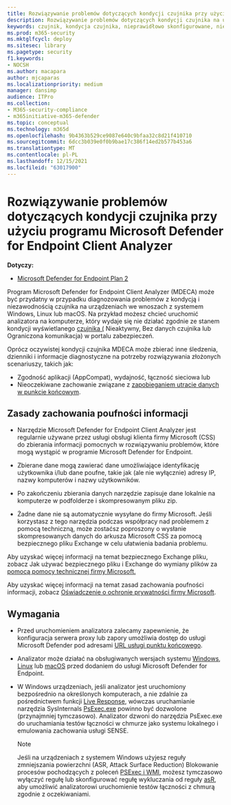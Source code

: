 ```yaml
---
title: Rozwiązywanie problemów dotyczących kondycji czujnika przy użyciu programu Microsoft Defender for Endpoint Client Analyzer
description: Rozwiązywanie problemów dotyczących kondycji czujnika na urządzeniach w celu zidentyfikowania potencjalnej konfiguracji, środowiska, łączności lub telemetrii wpływających na dane lub możliwości czujnika.
keywords: czujnik, kondycja czujnika, nieprawidłowo skonfigurowane, nieaktywne, bez danych czujnika, dane czujnika, zakłócona komunikacja, komunikacja
ms.prod: m365-security
ms.mktglfcycl: deploy
ms.sitesec: library
ms.pagetype: security
f1.keywords:
- NOCSH
ms.author: macapara
author: mjcaparas
ms.localizationpriority: medium
manager: dansimp
audience: ITPro
ms.collection:
- M365-security-compliance
- m365initiative-m365-defender
ms.topic: conceptual
ms.technology: m365d
ms.openlocfilehash: 9b4363b529ce9087e640c9bfaa32c8d21f410710
ms.sourcegitcommit: 6dcc3b039e0f0b9bae17c386f14ed2b577b453a6
ms.translationtype: MT
ms.contentlocale: pl-PL
ms.lasthandoff: 12/15/2021
ms.locfileid: "63017900"
---
```

# <a name="troubleshoot-sensor-health-using-microsoft-defender-for-endpoint-client-analyzer"></a>Rozwiązywanie problemów dotyczących kondycji czujnika przy użyciu programu Microsoft Defender for Endpoint Client Analyzer

**Dotyczy:**
- [Microsoft Defender for Endpoint Plan 2](https://go.microsoft.com/fwlink/p/?linkid=2154037)

Program Microsoft Defender for Endpoint Client Analyzer (MDECA) może być przydatny w przypadku diagnozowania problemów z kondycją i niezawodnością czujnika [](/microsoft-365/security/defender-endpoint/onboard-configure) na urządzeniach we wnoszach z systemem Windows, Linux lub macOS. Na przykład możesz chcieć uruchomić analizatora na komputerze, który wydaje się nie działać zgodnie ze stanem kondycji wyświetlanego [czujnika (](/microsoft-365/security/defender-endpoint/fix-unhealthy-sensors) Nieaktywny, Bez danych czujnika lub Ograniczona komunikacja) w portalu zabezpieczeń.

Oprócz oczywistej kondycji czujnika MDECA może zbierać inne śledzenia, dzienniki i informacje diagnostyczne na potrzeby rozwiązywania złożonych scenariuszy, takich jak:

- Zgodność aplikacji (AppCompat), wydajność, łączność sieciowa lub
- Nieoczekiwane zachowanie związane z [zapobieganiem utracie danych w punkcie końcowym](/microsoft-365/compliance/endpoint-dlp-learn-about).

## <a name="privacy-notice"></a>Zasady zachowania poufności informacji

- Narzędzie Microsoft Defender for Endpoint Client Analyzer jest regularnie używane przez usługi obsługi klienta firmy Microsoft (CSS) do zbierania informacji pomocnych w rozwiązywaniu problemów, które mogą wystąpić w programie Microsoft Defender for Endpoint.

- Zbierane dane mogą zawierać dane umożliwiające identyfikację użytkownika i/lub dane poufne, takie jak (ale nie wyłącznie) adresy IP, nazwy komputerów i nazwy użytkowników.

- Po zakończeniu zbierania danych narzędzie zapisuje dane lokalnie na komputerze w podfolderze i skompresowanym pliku zip.

- Żadne dane nie są automatycznie wysyłane do firmy Microsoft. Jeśli korzystasz z tego narzędzia podczas współpracy nad problemem z pomocą techniczną, może zostaćsz poproszony o wysłanie skompresowanych danych do arkusza Microsoft CSS za pomocą bezpiecznego pliku Exchange w celu ułatwienia badania problemu.

Aby uzyskać więcej informacji na temat bezpiecznego Exchange pliku, zobacz Jak używać bezpiecznego pliku i Exchange do wymiany plików za [pomocą pomocy technicznej firmy Microsoft.](/troubleshoot/azure/general/secure-file-exchange-transfer-files)

Aby uzyskać więcej informacji na temat zasad zachowania poufności informacji, zobacz [Oświadczenie o ochronie prywatności firmy Microsoft](https://privacy.microsoft.com/privacystatement).

## <a name="requirements"></a>Wymagania

- Przed uruchomieniem analizatora zalecamy zapewnienie, że konfiguracja serwera proxy lub zapory umożliwia dostęp do usługi Microsoft Defender pod adresami [URL usługi punktu końcowego](configure-proxy-internet.md#enable-access-to-microsoft-defender-for-endpoint-service-urls-in-the-proxy-server).

- Analizator może działać na obsługiwanych wersjach systemu [Windows](minimum-requirements.md#supported-windows-versions), [Linux](microsoft-defender-endpoint-linux.md#system-requirements) lub [macOS](microsoft-defender-endpoint-mac.md#system-requirements) przed dodaniem do usługi Microsoft Defender for Endpoint.

- W Windows urządzeniach, jeśli analizator jest uruchomiony bezpośrednio na określonych komputerach, a nie zdalnie za pośrednictwem funkcji [Live Response](/microsoft-365/security/defender-endpoint/troubleshoot-collect-support-log), wówczas uruchamianie narzędzia SysInternals [PsExec.exe](/sysinternals/downloads/psexec) powinno być dozwolone (przynajmniej tymczasowo). Analizator dzwoni do narzędzia PsExec.exe do uruchamiania testów łączności w chmurze jako systemu lokalnego i emulowania zachowania usługi SENSE.

    > [!NOTE]
    > Jeśli na urządzeniach z systemem Windows użyjesz reguły zmniejszania powierzchni (ASR, Attack Surface Reduction) Blokowanie procesów pochodzących z poleceń [PSExec i WMI](attack-surface-reduction-rules-reference.md#block-process-creations-originating-from-psexec-and-wmi-commands), możesz tymczasowo wyłączyć regułę lub skonfigurować regułę wykluczania od reguły [asR](enable-attack-surface-reduction.md#exclude-files-and-folders-from-asr-rules), aby umożliwić analizatorowi uruchomienie testów łączności z chmurą zgodnie z oczekiwaniami.
